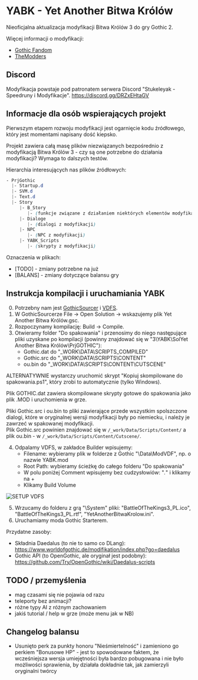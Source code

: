 # YABK - Yet Another Bitwa Królów
Nieoficjalna aktualizacja modyfikacji Bitwa Królów 3 do gry Gothic 2.

Więcej informacji o modyfikacji:
- [Gothic Fandom](https://gothic.fandom.com/pl/wiki/Bitwa_Królów_3)
- [TheModders](http://themodders.org/index.php?topic=24077.0)

## Discord
Modyfikacja powstaje pod patronatem serwera Discord "Stukeleyak - Speedruny i Modyfikacje". https://discord.gg/DRZxEHtaGV

## Informacje dla osób wspierających projekt
Pierwszym etapem rozwoju modyfikacji jest ogarnięcie kodu źródłowego, który jest momentami napisany dość kiepsko.

Projekt zawiera całą masę plików niezwiązanych bezpośrednio z modyfikacją Bitwa Królów 3 - czy są one potrzebne do działania modyfikacji? Wymaga to dalszych testów.

Hierarchia interesujących nas plików źródłowych:

```css
- PrjGothic
  |- Startup.d
  |- SVM.d
  |- Text.d
  |- Story
     |- B_Story
        |- (funkcje związane z działaniem niektórych elementów modyfikacji)
     |- Dialoge
        |- (dialogi z modyfikacji)
     |- NPC
        |- (NPC z modyfikacji)
     |- YABK_Scripts
        |- (skrypty z modyfikacji)
```

Oznaczenia w plikach:
- [TODO] - zmiany potrzebne na już
- [BALANS] - zmiany dotyczące balansu gry

## Instrukcja kompilacji i uruchamiania YABK
0. Potrzebny nam jest [GothicSourcer](https://worldofplayers.ru/threads/38318/) i [VDFS](https://themodders.org/index.php?topic=31909.0).
1. W GothicSourcerze File -> Open Solution -> wskazujemy plik Yet Another Bitwa Królów.gsc.
2. Rozpoczynamy kompilację: Build -> Compile.
3. Otwieramy folder "Do spakowania" i przenosimy do niego następujące pliki uzyskane po kompilacji (powinny znajdować się w "3\YABK\SolYet Another Bitwa Królów\PrjGOTHIC"):
   - Gothic.dat do "\_WORK\DATA\SCRIPTS\_COMPILED"
   - Gothic.src do "\_WORK\DATA\SCRIPTS\CONTENT"
   - ou.bin do "\_WORK\DATA\SCRIPTS\CONTENT\CUTSCENE"

ALTERNATYWNIE wystarczy uruchomić skrypt "Kopiuj skompilowane do spakowania.ps1", który zrobi to automatycznie (tylko Windows).

Plik GOTHIC.dat zawiera skompilowane skrypty gotowe do spakowania jako plik .MOD i uruchomienia w grze.

Pliki Gothic.src i ou.bin to pliki zawierające przede wszystkim spolszczone dialogi, które w oryginalnej wersji modyfikacji były po niemiecku, i należy je zawrzeć w spakowanej modyfikacji.  
Plik Gothic.src powinien znajdować się w `/_work/Data/Scripts/Content/` a plik ou.bin - w `/_work/Data/Scripts/Content/Cutscene/`.

4. Odpalamy VDFS, w zakładce Builder wpisujemy:
    - Filename: wybieramy plik w folderze z Gothic "\Data\ModVDF", np. o nazwie YABK.mod
    - Root Path: wybieramy ścieżkę do całego folderu "Do spakowania"
    - W polu poniżej Comment wpisujemy bez cudzysłowiów: "*.*" i klikamy na +
    - Klikamy Build Volume

![SETUP VDFS](https://i.imgur.com/43BwU0x.png)

5. Wrzucamy do folderu z grą "\System" pliki: "BattleOfTheKings3_PL.ico", "BattleOfTheKings3_PL.rtf", "YetAnotherBitwaKrolow.ini".
6. Uruchamiamy moda Gothic Starterem.

Przydatne zasoby:
- Składnia Daedalus (to nie to samo co DLang): https://www.worldofgothic.de/modifikation/index.php?go=daedalus
- Gothic API (to OpenGothic, ale oryginał jest podobny): https://github.com/Try/OpenGothic/wiki/Daedalus-scripts

## TODO / przemyślenia
- mag czasami się nie pojawia od razu
- teleporty bez animacji?
- różne typy AI z różnym zachowaniem
- jakiś tutorial / help w grze (może menu jak w NB)

## Changelog balansu
- Usunięto perk za punkty honoru "Nieśmiertelność" i zamieniono go perkiem "Bonusowe HP" - jest to spowodowane faktem, że wcześniejsza wersja umiejętności była bardzo pobugowana i nie było możliwości sprawienia, by działała dokładnie tak, jak zamierzyli oryginalni twórcy
